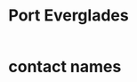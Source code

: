 
<html>  
 <body>
  
 
 <div class="twelve wide computer column"> 
  <h1>Port Everglades</h1>
 </div> 
 
 
<div class="four wide computer column sidebar"> 
 <h1> contact names </h1>
 
 </div>
 
 </body> 
</html>


